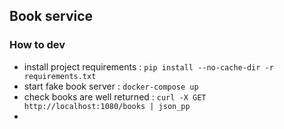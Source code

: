 ## Book service

### How to dev 
- install project requirements : `pip install --no-cache-dir -r requirements.txt`
- start fake book server : `docker-compose up`
- check books are well returned : `curl -X GET http://localhost:1080/books | json_pp` 
- 